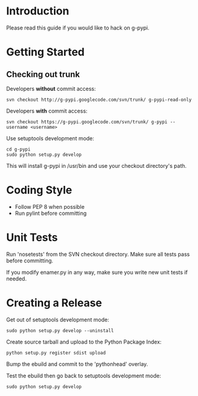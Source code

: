 # Introduction #

Please read this guide if you would like to hack on g-pypi.

# Getting Started #

## Checking out trunk ##

Developers **without** commit access:

```
svn checkout http://g-pypi.googlecode.com/svn/trunk/ g-pypi-read-only
```


Developers **with** commit access:

```
svn checkout https://g-pypi.googlecode.com/svn/trunk/ g-pypi --username <username>
```

Use setuptools development mode:

```
cd g-pypi
sudo python setup.py develop
```

This will install g-pypi in /usr/bin and use your checkout directory's path.

# Coding Style #

  * Follow PEP 8 when possible
  * Run pylint before committing

# Unit Tests #

Run 'nosetests' from the SVN checkout directory. Make sure all tests pass before committing.

If you modify enamer.py in any way, make sure you write new unit tests if needed.

# Creating a Release #

Get out of setuptools development mode:

```
sudo python setup.py develop --uninstall
```

Create source tarball and upload to the Python Package Index:

```
python setup.py register sdist upload
```

Bump the ebuild and commit to the 'pythonhead' overlay.

Test the ebuild then go back to setuptools development mode:

```
sudo python setup.py develop
```
